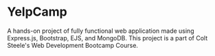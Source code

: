 # YelpCamp
A hands-on project of fully functional web application made using Express.js, Bootstrap, EJS, and MongoDB. This project is a part of Colt Steele's Web Development Bootcamp Course.
